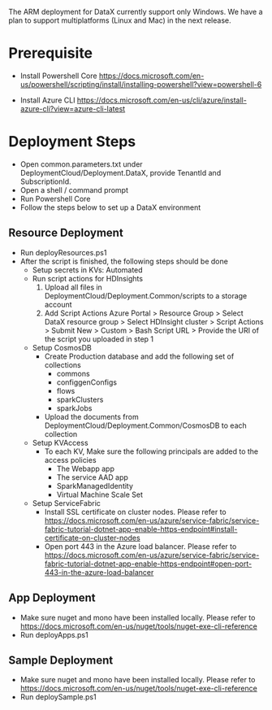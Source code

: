 The ARM deployment for DataX currently support only Windows. We have a plan to support multiplatforms (Linux and Mac) in the next release.

# Prerequisite
* Install Powershell Core
https://docs.microsoft.com/en-us/powershell/scripting/install/installing-powershell?view=powershell-6

* Install Azure CLI
https://docs.microsoft.com/en-us/cli/azure/install-azure-cli?view=azure-cli-latest

# Deployment Steps
* Open common.parameters.txt under DeploymentCloud/Deployment.DataX, provide TenantId and SubscriptionId.
* Open a shell / command prompt
* Run Powershell Core
* Follow the steps below to set up a DataX environment

## Resource Deployment
* Run deployResources.ps1
* After the script is finished, the following steps should be done
  * Setup secrets in KVs: Automated
  * Run script actions for HDInsights
    1. Upload all files in DeploymentCloud/Deployment.Common/scripts to a storage account
    2. Add Script Actions
        Azure Portal > Resource Group > Select DataX resource group > Select HDInsight cluster > Script Actions > Submit New > Custom > Bash Script URL > Provide the URI of the script you uploaded in step 1
  * Setup CosmosDB
    * Create Production database and add the following set of collections
        * commons
        * configgenConfigs
        * flows
        * sparkClusters
        * sparkJobs
    * Upload the documents from DeploymentCloud/Deployment.Common/CosmosDB to each collection
  * Setup KVAccess
    * To each KV, Make sure the following principals are added to the access policies
        * The Webapp app
        * The service AAD app
        * SparkManagedIdentity
        * Virtual Machine Scale Set
  * Setup ServiceFabric
    * Install SSL certificate on cluster nodes. 
    Please refer to https://docs.microsoft.com/en-us/azure/service-fabric/service-fabric-tutorial-dotnet-app-enable-https-endpoint#install-certificate-on-cluster-nodes
    * Open port 443 in the Azure load balancer. 
    Please refer to https://docs.microsoft.com/en-us/azure/service-fabric/service-fabric-tutorial-dotnet-app-enable-https-endpoint#open-port-443-in-the-azure-load-balancer 

## App Deployment
* Make sure nuget and mono have been installed locally. 
  Please refer to https://docs.microsoft.com/en-us/nuget/tools/nuget-exe-cli-reference
* Run deployApps.ps1

## Sample Deployment
* Make sure nuget and mono have been installed locally. 
  Please refer to https://docs.microsoft.com/en-us/nuget/tools/nuget-exe-cli-reference
* Run deploySample.ps1